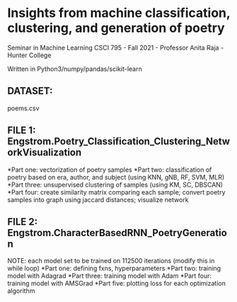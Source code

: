 # Insights from machine classification, clustering, and generation of poetry 
Seminar in Machine Learning CSCI 795 - Fall 2021 - Professor Anita Raja - Hunter College

Written in Python3/numpy/pandas/scikit-learn

## DATASET: 
poems.csv 

## FILE 1: Engstrom.Poetry_Classification_Clustering_NetworkVisualization
*Part one: vectorization of poetry samples 
*Part two: classification of poetry based on era, author, and subject (using KNN, gNB, RF, SVM, MLR)
*Part three: unsupervised clustering of samples (using KM, SC, DBSCAN)
*Part four: create similarity matrix comparing each sample; convert poetry samples into graph using jaccard distances; visualize network

## FILE 2: Engstrom.CharacterBasedRNN_PoetryGeneration
NOTE: each model set to be trained on 112500 iterations (modify this in while loop)
*Part one: defining fxns, hyperparameters
*Part two: training model with Adagrad
*Part three: training model with Adam
*Part four: training model with AMSGrad 
*Part five: plotting loss for each optimization algorithm 

